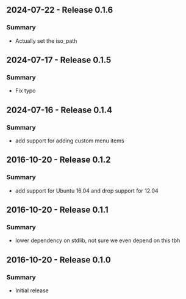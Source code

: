 ## 2024-07-22 - Release 0.1.6
### Summary
* Actually set the iso\_path

## 2024-07-17 - Release 0.1.5
### Summary
* Fix typo

## 2024-07-16 - Release 0.1.4
### Summary
* add support for adding custom menu items

## 2016-10-20 - Release 0.1.2
### Summary
* add support for Ubuntu 16.04 and drop support for 12.04

## 2016-10-20 - Release 0.1.1
### Summary
* lower dependency on stdlib, not sure we even depend on this tbh

## 2016-10-20 - Release 0.1.0
### Summary
* Initial release
